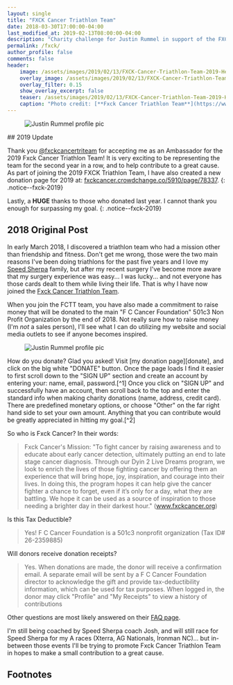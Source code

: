 ```yaml
---
layout: single
title: "FXCK Cancer Triathlon Team"
date: 2018-03-30T17:00:00-04:00
last_modified_at: 2019-02-13T08:00:00-04:00
description: "Charity challenge for Justin Rummel in support of the FXCK Cancer Triathlon Team!"
permalink: /fxck/
author_profile: false
comments: false
header:
    image: /assets/images/2019/02/13/FXCK-Cancer-Triathlon-Team-2019-Header.jpg            # Twitter (use 'overlay_image')
    overlay_image: /assets/images/2019/02/13/FXCK-Cancer-Triathlon-Team-2019-Header.jpg    # Article header at 2048x768
    overlay_filter: 0.15
    show_overlay_excerpt: false
    teaser: /assets/images/2019/02/13/FXCK-Cancer-Triathlon-Team-2019-Header-Twitter.jpg   # Shrink image to 575x216
    caption: "Photo credit: [**Fxck Cancer Triathlon Team**](https://www.fxckcancer.org/TriTeam/)"
---
```

<figure class="align-left"><img src="{{ '/assets/images/2019/01/01/fxck-2019-256.jpg' | relative_url }}" alt="Justin Rummel profile pic" /></figure>## 2019 Update

Thank you [@fxckcancertriteam][fxck-ig] for accepting me as an Ambassador for the 2019 Fxck Cancer Triathlon Team!  It is very exciting to be representing the team for the second year in a row, and to help contribute to a great cause. As part of joining the 2019 FXCK Triathlon Team, I have also created a new donation page for 2019 at: [fxckcancer.crowdchange.co/5910/page/78337][donate].
{: .notice--fxck-2019}

Lastly, a **HUGE** thanks to those who donated last year.  I cannot thank you enough for surpassing my goal.
{: .notice--fxck-2019}

<div style="page-break-after: always;"></div>

## 2018 Original Post

In early March 2018, I discovered a triathlon team who had a mission other than friendship and fitness.  Don't get me wrong, those were the two main reasons I've been doing triathlons for the past five years and I love my [Speed Sherpa][SS] family, but after my recent surgery I've become more aware that my surgery experience was easy... I was lucky... and not everyone has those cards dealt to them while living their life.  That is why I have now joined the [Fxck Cancer Triathlon Team][fxck-team].

When you join the FCTT team, you have also made a commitment to raise money that will be donated to the main "F C Cancer Foundation" 501c3 Non Profit Organization by the end of 2018.  Not really sure how to raise money (I'm *not* a sales person), I'll see what I can do utilizing my website and social media outlets to see if anyone becomes inspired.

<figure class="align-right"><img src="{{ '/assets/images/2018/03/30/scar-256.jpg' | relative_url }}" alt="Justin Rummel profile pic" /></figure>How do you donate?  Glad you asked! Visit [my donation page][donate], and click on the big white "DONATE" button.  Once the page loads I find it easier to first scroll down to the "SIGN UP" section and create an account by entering your: name, email, password.[^1]  Once you click on "SIGN UP" and successfully have an account, then scroll back to the top and enter the standard info when making charity donations (name, address, credit card).  There are predefined monetary options, or choose "Other" on the far right hand side to set your own amount.  Anything that you can contribute would be greatly appreciated in hitting my goal.[^2]

So who is Fxck Cancer? In their words: 

> Fxck Cancer's Mission: "To fight cancer by raising awareness and to educate about early cancer detection, ultimately putting an end to late stage cancer diagnosis. Through our Dyin 2 Live Dreams program, we look to enrich the lives of those fighting cancer by offering them an experience that will bring hope, joy, inspiration, and courage into their lives. In doing this, the program hopes it can help give the cancer fighter a chance to forget, even if it’s only for a day, what they are battling. We hope it can be used as a source of inspiration to those needing a brighter day in their darkest hour." (www.fxckcancer.org)

Is this Tax Deductible?

> Yes! F C Cancer Foundation is a 501c3 nonprofit organization (Tax ID# 26-2359885)

Will donors receive donation receipts?

> Yes. When donations are made, the donor will receive a confirmation email. A separate email will be sent by a F C Cancer Foundation director to acknowledge the gift and provide tax-deductibility information, which can be used for tax purposes. When logged in, the donor may click "Profile" and "My Receipts" to view a history of contributions

Other questions are most likely answered on their [FAQ page][fxck-faq].

I'm still being coached by Speed Sherpa coach Josh, and will still race for Speed Sherpa for my A races (Xterra, AG Nationals, Ironman NC)... but in-between those events I'll be trying to promote Fxck Cancer Triathlon Team in hopes to make a small contribution to a great cause.

Footnotes
---

[^1]: Individuals reported early in April (of 2018) where the "SIGN UP" section was missing.  When you visit the donation site, it should look like the image below.  If not, try to use [Google Chrome](https://www.google.com/chrome/).  I don't have control over the site, sorry.<br /><br /> ![Example]({{ site.url }}/assets/images/2018/03/30/form.jpg)
[^2]: It appears that Discover Card does not work, try Visa or Mastercard.  I don't have control over the site, sorry.

[SS]: http://www.speedsherpa.com
[donate]: https://fxckcancer.crowdchange.co/5910/page/78337
[fxck-faq]: https://fxckcancer.crowdchange.co/faq
[fxck-team]: https://www.fuckcancer.org/TriTeam/
[fxck-ig]: https://www.instagram.com/fxckcancertriteam/